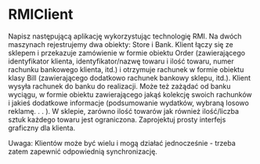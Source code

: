 # RMIClient

Napisz następującą aplikację wykorzystując technologię RMI. 
Na dwóch maszynach rejestrujemy dwa obiekty: Store i Bank. 
Klient łączy się ze sklepem i przekazuje zamówienie w formie 
obiektu Order (zawierającego identyfikator klienta, identyfikator/nazwę 
towaru i ilość towaru, numer rachunku bankowego klienta, itd.) i otrzymuje 
rachunek w formie obiektu klasy Bill (zawierającego dodatkowo rachunek 
bankowy sklepu, itd.). Klient wysyła rachunek do banku do realizacji. 
Może też zażądać od banku wyciągu, w formie obiektu zawierającego jakąś 
kolekcję swoich rachunków i jakieś dodatkowe 
informacje (podsumowanie wydatków, wybraną losowo reklamę. . . ). 
W sklepie, zarówno ilość towarów jak również ilość/liczba sztuk każdego 
towaru jest ograniczona. Zaprojektuj prosty interfejs graficzny dla klienta.

Uwaga: Klientów może być wielu i mogą działać jednocześnie - trzeba zatem 
zapewnić odpowiednią synchronizację.
